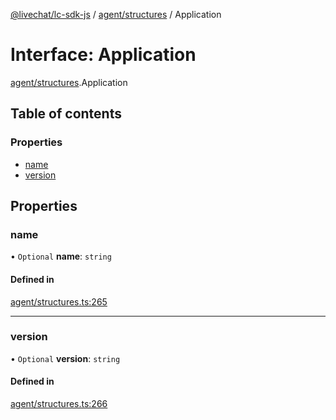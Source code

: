 [@livechat/lc-sdk-js](../README.md) / [agent/structures](../modules/agent_structures.md) / Application

# Interface: Application

[agent/structures](../modules/agent_structures.md).Application

## Table of contents

### Properties

- [name](agent_structures.Application.md#name)
- [version](agent_structures.Application.md#version)

## Properties

### name

• `Optional` **name**: `string`

#### Defined in

[agent/structures.ts:265](https://github.com/livechat/lc-sdk-js/blob/7431f2f/src/agent/structures.ts#L265)

___

### version

• `Optional` **version**: `string`

#### Defined in

[agent/structures.ts:266](https://github.com/livechat/lc-sdk-js/blob/7431f2f/src/agent/structures.ts#L266)
